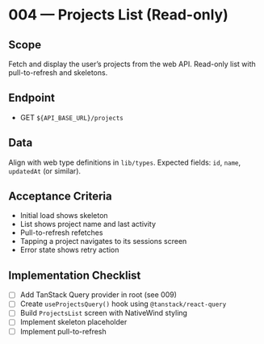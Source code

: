 # 004 — Projects List (Read-only)

## Scope

Fetch and display the user’s projects from the web API. Read-only list with pull-to-refresh and skeletons.

## Endpoint

- GET `${API_BASE_URL}/projects`

## Data

Align with web type definitions in `lib/types`. Expected fields: `id`, `name`, `updatedAt` (or similar).

## Acceptance Criteria

- Initial load shows skeleton
- List shows project name and last activity
- Pull-to-refresh refetches
- Tapping a project navigates to its sessions screen
- Error state shows retry action

## Implementation Checklist

- [ ] Add TanStack Query provider in root (see 009)
- [ ] Create `useProjectsQuery()` hook using `@tanstack/react-query`
- [ ] Build `ProjectsList` screen with NativeWind styling
- [ ] Implement skeleton placeholder
- [ ] Implement pull-to-refresh
